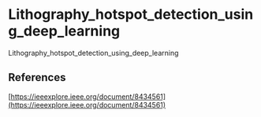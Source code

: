 # Lithography_hotspot_detection_using_deep_learning
Lithography_hotspot_detection_using_deep_learning
## References
[https://ieeexplore.ieee.org/document/8434561](https://ieeexplore.ieee.org/document/8434561)
